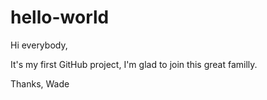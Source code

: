 # hello-world

Hi everybody,

It's my first GitHub project, I'm glad to join this great familly.

Thanks,
Wade
